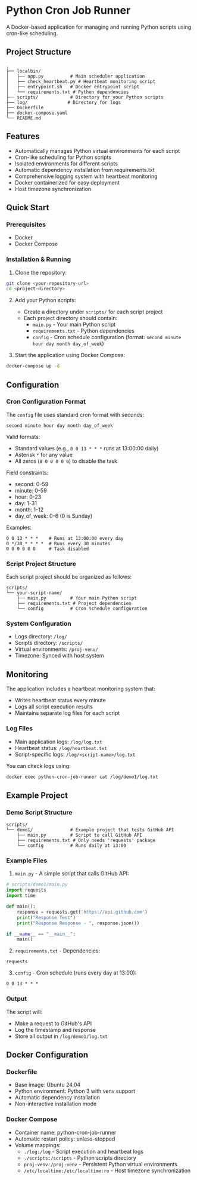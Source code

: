 # Python Cron Job Runner

A Docker-based application for managing and running Python scripts using cron-like scheduling.

## Project Structure
```
.
├── localbin/
│   ├── app.py          # Main scheduler application
│   ├── check_heartbeat.py # Heartbeat monitoring script
│   ├── entrypoint.sh   # Docker entrypoint script
│   └── requirements.txt # Python dependencies
├── scripts/            # Directory for your Python scripts
├── log/               # Directory for logs
├── Dockerfile
├── docker-compose.yaml
└── README.md
```

## Features

- Automatically manages Python virtual environments for each script
- Cron-like scheduling for Python scripts
- Isolated environments for different scripts
- Automatic dependency installation from requirements.txt
- Comprehensive logging system with heartbeat monitoring
- Docker containerized for easy deployment
- Host timezone synchronization

## Quick Start

### Prerequisites

- Docker
- Docker Compose

### Installation & Running

1. Clone the repository:
```bash
git clone <your-repository-url>
cd <project-directory>
```

2. Add your Python scripts:
   - Create a directory under `scripts/` for each script project
   - Each project directory should contain:
     - `main.py` - Your main Python script
     - `requirements.txt` - Python dependencies
     - `config` - Cron schedule configuration (format: `second minute hour day month day_of_week`)

3. Start the application using Docker Compose:
```bash
docker-compose up -d
```

## Configuration

### Cron Configuration Format
The `config` file uses standard cron format with seconds:
```
second minute hour day month day_of_week
```

Valid formats:
- Standard values (e.g., `0 0 13 * * *` runs at 13:00:00 daily)
- Asterisk `*` for any value
- All zeros (`0 0 0 0 0 0`) to disable the task

Field constraints:
- second: 0-59
- minute: 0-59
- hour: 0-23
- day: 1-31
- month: 1-12
- day_of_week: 0-6 (0 is Sunday)

Examples:
```
0 0 13 * * *    # Runs at 13:00:00 every day
0 */30 * * * *  # Runs every 30 minutes
0 0 0 0 0 0     # Task disabled
```

### Script Project Structure
Each script project should be organized as follows:
```
scripts/
└── your-script-name/
    ├── main.py         # Your main Python script
    ├── requirements.txt # Project dependencies
    └── config          # Cron schedule configuration
```

### System Configuration
- Logs directory: `/log/`
- Scripts directory: `/scripts/`
- Virtual environments: `/proj-venv/`
- Timezone: Synced with host system

## Monitoring

The application includes a heartbeat monitoring system that:
- Writes heartbeat status every minute
- Logs all script execution results
- Maintains separate log files for each script

### Log Files
- Main application logs: `/log/log.txt`
- Heartbeat status: `/log/heartbeat.txt`
- Script-specific logs: `/log/<script-name>/log.txt`

You can check logs using:
```bash
docker exec python-cron-job-runner cat /log/demo1/log.txt
```

## Example Project

### Demo Script Structure
```
scripts/
└── demo1/              # Example project that tests GitHub API
    ├── main.py         # Script to call GitHub API
    ├── requirements.txt # Only needs 'requests' package
    └── config          # Runs daily at 13:00
```

### Example Files

1. `main.py` - A simple script that calls GitHub API:
```python
# scripts/demo1/main.py
import requests
import time

def main():
    response = requests.get('https://api.github.com')
    print("Response Test")
    print("Response Response - ", response.json())

if __name__ == "__main__":
    main()
```

2. `requirements.txt` - Dependencies:
```
requests
```

3. `config` - Cron schedule (runs every day at 13:00):
```
0 0 13 * * *
```

### Output

The script will:
- Make a request to GitHub's API
- Log the timestamp and response
- Store all output in `/log/demo1/log.txt`

## Docker Configuration

### Dockerfile
- Base image: Ubuntu 24.04
- Python environment: Python 3 with venv support
- Automatic dependency installation
- Non-interactive installation mode

### Docker Compose
- Container name: python-cron-job-runner
- Automatic restart policy: unless-stopped
- Volume mappings:
  - `./log:/log` - Script execution and heartbeat logs
  - `./scripts:/scripts` - Python scripts directory
  - `proj-venv:/proj-venv` - Persistent Python virtual environments
  - `/etc/localtime:/etc/localtime:ro` - Host timezone synchronization




